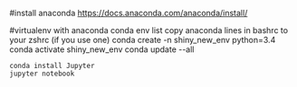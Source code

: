 #install anaconda
    https://docs.anaconda.com/anaconda/install/

#virtualenv with anaconda
    conda env list
    copy anaconda lines in bashrc to your zshrc (if you use one)
    conda create -n shiny_new_env python=3.4
    conda activate shiny_new_env
    conda update --all

    conda install Jupyter
    jupyter notebook